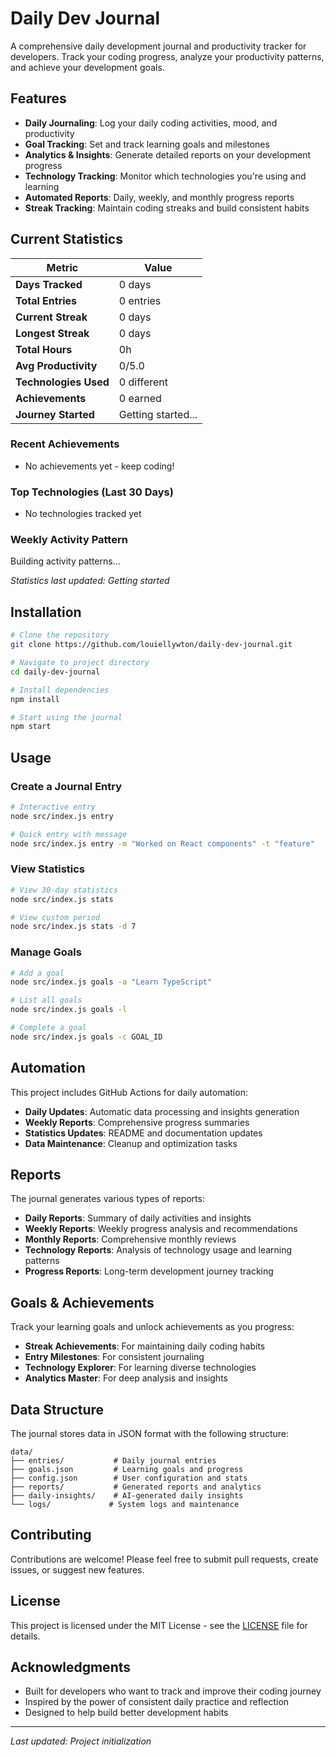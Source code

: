 # Daily Dev Journal

A comprehensive daily development journal and productivity tracker for developers. Track your coding progress, analyze your productivity patterns, and achieve your development goals.

## Features

- **Daily Journaling**: Log your daily coding activities, mood, and productivity
- **Goal Tracking**: Set and track learning goals and milestones
- **Analytics & Insights**: Generate detailed reports on your development progress
- **Technology Tracking**: Monitor which technologies you're using and learning
- **Automated Reports**: Daily, weekly, and monthly progress reports
- **Streak Tracking**: Maintain coding streaks and build consistent habits

## Current Statistics

<!-- STATS_START -->

| Metric | Value |
|--------|-------|
| **Days Tracked** | 0 days |
| **Total Entries** | 0 entries |
| **Current Streak** | 0 days |
| **Longest Streak** | 0 days |
| **Total Hours** | 0h |
| **Avg Productivity** | 0/5.0 |
| **Technologies Used** | 0 different |
| **Achievements** | 0 earned |
| **Journey Started** | Getting started... |

### Recent Achievements
- No achievements yet - keep coding!

### Top Technologies (Last 30 Days)
- No technologies tracked yet

### Weekly Activity Pattern
Building activity patterns...

*Statistics last updated: Getting started*

<!-- STATS_END -->

## Installation

```bash
# Clone the repository
git clone https://github.com/louiellywton/daily-dev-journal.git

# Navigate to project directory
cd daily-dev-journal

# Install dependencies
npm install

# Start using the journal
npm start
```

## Usage

### Create a Journal Entry
```bash
# Interactive entry
node src/index.js entry

# Quick entry with message
node src/index.js entry -m "Worked on React components" -t "feature"
```

### View Statistics
```bash
# View 30-day statistics
node src/index.js stats

# View custom period
node src/index.js stats -d 7
```

### Manage Goals
```bash
# Add a goal
node src/index.js goals -a "Learn TypeScript"

# List all goals
node src/index.js goals -l

# Complete a goal
node src/index.js goals -c GOAL_ID
```

## Automation

This project includes GitHub Actions for daily automation:

- **Daily Updates**: Automatic data processing and insights generation
- **Weekly Reports**: Comprehensive progress summaries
- **Statistics Updates**: README and documentation updates
- **Data Maintenance**: Cleanup and optimization tasks

## Reports

The journal generates various types of reports:

- **Daily Reports**: Summary of daily activities and insights
- **Weekly Reports**: Weekly progress analysis and recommendations
- **Monthly Reports**: Comprehensive monthly reviews
- **Technology Reports**: Analysis of technology usage and learning patterns
- **Progress Reports**: Long-term development journey tracking

## Goals & Achievements

Track your learning goals and unlock achievements as you progress:

- **Streak Achievements**: For maintaining daily coding habits
- **Entry Milestones**: For consistent journaling
- **Technology Explorer**: For learning diverse technologies
- **Analytics Master**: For deep analysis and insights

## Data Structure

The journal stores data in JSON format with the following structure:

```
data/
├── entries/           # Daily journal entries
├── goals.json         # Learning goals and progress
├── config.json        # User configuration and stats
├── reports/           # Generated reports and analytics
├── daily-insights/    # AI-generated daily insights
└── logs/             # System logs and maintenance
```

## Contributing

Contributions are welcome! Please feel free to submit pull requests, create issues, or suggest new features.

## License

This project is licensed under the MIT License - see the [LICENSE](LICENSE) file for details.

## Acknowledgments

- Built for developers who want to track and improve their coding journey
- Inspired by the power of consistent daily practice and reflection
- Designed to help build better development habits

---

*Last updated: Project initialization*
